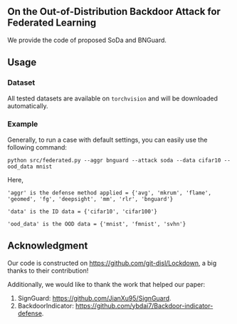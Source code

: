## On the Out-of-Distribution Backdoor Attack for Federated Learning

We provide the code of proposed SoDa and BNGuard.

## Usage

### Dataset
All tested datasets are available on `torchvision` and will be downloaded automatically.

### Example

Generally, to run a case with default settings, you can easily use the following command:

```
python src/federated.py --aggr bnguard --attack soda --data cifar10 --ood_data mnist
```

Here,

```
'aggr' is the defense method applied = {'avg', 'mkrum', 'flame', 'geomed', 'fg', 'deepsight', 'mm', 'rlr', 'bnguard'}

'data' is the ID data = {'cifar10', 'cifar100'}

'ood_data' is the OOD data = {'mnist', 'fmnist', 'svhn'}
```

## Acknowledgment
Our code is constructed on https://github.com/git-disl/Lockdown, a big thanks to their contribution!

Additionally, we would like to thank the work that helped our paper:

1. SignGuard: https://github.com/JianXu95/SignGuard.
2. BackdoorIndicator: https://github.com/ybdai7/Backdoor-indicator-defense.

